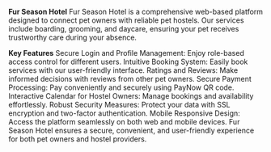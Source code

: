 **Fur Season Hotel**
Fur Season Hotel is a comprehensive web-based platform designed to connect pet owners with reliable pet hostels. Our services include boarding, grooming, and daycare, ensuring your pet receives trustworthy care during your absence.

**Key Features**
Secure Login and Profile Management: Enjoy role-based access control for different users.
Intuitive Booking System: Easily book services with our user-friendly interface.
Ratings and Reviews: Make informed decisions with reviews from other pet owners.
Secure Payment Processing: Pay conveniently and securely using PayNow QR code.
Interactive Calendar for Hostel Owners: Manage bookings and availability effortlessly.
Robust Security Measures: Protect your data with SSL encryption and two-factor authentication.
Mobile Responsive Design: Access the platform seamlessly on both web and mobile devices.
Fur Season Hotel ensures a secure, convenient, and user-friendly experience for both pet owners and hostel providers.
